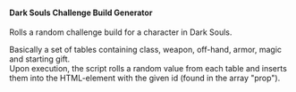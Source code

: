 #### Dark Souls Challenge Build Generator

Rolls a random challenge build for a character in Dark Souls.  

Basically a set of tables containing class, weapon, off-hand, armor, magic and starting gift.  
Upon execution, the script rolls a random value from each table and inserts them into the HTML-element
with the given id (found in the array "prop").
